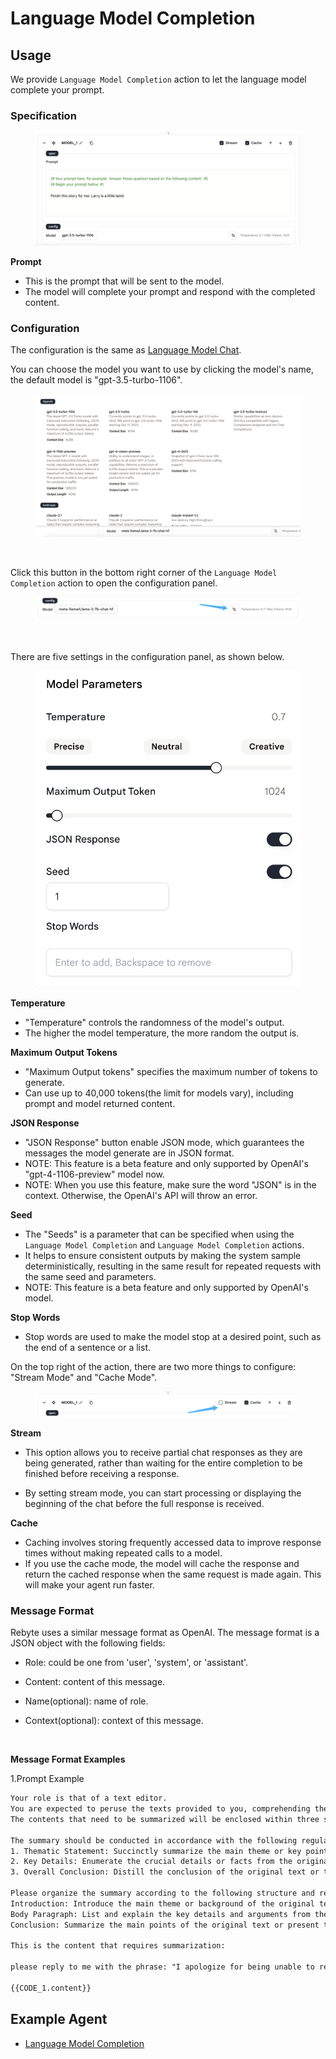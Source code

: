 # Language Model Completion

## Usage

We provide `Language Model Completion` action to let the language model complete your prompt.

### Specification

<figure><img src="../../../../images/completion.png"></figure>

**Prompt**
* This is the prompt that will be sent to the model. 
* The model will complete your prompt and respond with the completed content.

### Configuration

The configuration is the same as [Language Model Chat](./language-model-chat.md).

You can choose the model you want to use by clicking the model's name, the default model is "gpt-3.5-turbo-1106".

<figure><img src="../../../../images/chat-models.png"></figure>

&nbsp;

Click this button in the bottom right corner of the `Language Model Completion` action to open the configuration panel.

<figure><img src="../../../../images/chat-config-button.jpg"></figure>

&nbsp;

There are five settings in the configuration panel, as shown below.

<figure><img src="../../../../images/chat-config-2.png"></figure>


**Temperature**
  * "Temperature" controls the randomness of the model's output.
  * The higher the model temperature, the more random the output is.
  
**Maximum Output Tokens**
  * "Maximum Output tokens" specifies the maximum number of tokens to generate.
  * Can use up to 40,000 tokens(the limit for models vary), including prompt and model returned content.
  
**JSON Response**
  * "JSON Response" button enable JSON mode, which guarantees the messages the model generate are in JSON format.
  * NOTE: This feature is a beta feature and only supported by OpenAI's "gpt-4-1106-preview" model now. 
  * NOTE: When you use this feature, make sure the word "JSON" is in the context. Otherwise, the OpenAI's API will throw an error.

**Seed**
  * The "Seeds" is a parameter that can be specified when using the `Language Model Completion` and `Language Model Completion` actions. 
  * It helps to ensure consistent outputs by making the system sample deterministically, resulting in the same result for repeated requests with the same seed and parameters.
  * NOTE: This feature is a beta feature and only supported by OpenAI's model.

**Stop Words**
  * Stop words are used to make the model stop at a desired point, such as the end of a sentence or a list. 

On the top right of the action, there are two more things to configure: "Stream Mode" and "Cache Mode".

<figure><img src="../../../../images/stream-and-cache.jpg"></figure>

**Stream**
* This option allows you to receive partial chat responses as they are being generated, rather than waiting for the entire completion to be finished before receiving a response.

* By setting stream mode, you can start processing or displaying the beginning of the chat before the full response is received.

**Cache**

* Caching involves storing frequently accessed data to improve response times without making repeated calls to a model. 
* If you use the cache mode, the model will cache the response and return the cached response when the same request is made again. This will make your agent run faster.

### Message Format

Rebyte uses a similar message format as OpenAI. The message format is a JSON object with the following fields:

* Role: could be one from 'user', 'system', or 'assistant'.
  
* Content: content of this message.
 
* Name(optional): name of role.

* Context(optional): context of this message.

&nbsp;

**Message Format Examples**

1.Prompt Example

```xml
Your role is that of a text editor. 
You are expected to peruse the texts provided to you, comprehending them fully, and then distill and summarize them for me. The summary should encapsulate the main theme and essential details of the original text. It should be succinct and expressed in your own words. 
The contents that need to be summarized will be enclosed within three single quotation marks.

The summary should be conducted in accordance with the following regulations:
1. Thematic Statement: Succinctly summarize the main theme or key point of the original text. 
2. Key Details: Enumerate the crucial details or facts from the original text that support the main theme or point. 
3. Overall Conclusion: Distill the conclusion of the original text or the position of the author.

Please organize the summary according to the following structure and reply me:
Introduction: Introduce the main theme or background of the original text.(New line)
Body Paragraph: List and explain the key details and arguments from the original text, summarizing them in your own words. (New line)
Conclusion: Summarize the main points of the original text or present the author's conclusion.(New line)

This is the content that requires summarization:

please reply to me with the phrase: "I apologize for being unable to retrieve content from the URL you provided. Please verify the correctness of the web address"

{{CODE_1.content}}
```

## Example Agent

* [Language Model Completion](https://rebyte.ai/p/21b2295005587a5375d8/callable/719d2f31bf9fe977f699/editor)


<!-- ### Parameters

- Advanced
    - Introduction
        - Supports tera syntax, use {{BlockName}} to reference previous Block output
    - Examples
        - Example Counts
- Prompt
    - Content sent to large language model
    - Supports tera syntax, use {{BlockName}} to reference previous Block output

**Config**

- LLM Model Selection
    - Ability to select model provider and specific model
- Temperature
    - The higher the model temperature, the more random the output results. Conversely, the lower the temperature, the more definite the output results.
- Max Tokens
    - The maximum number of tokens generated. Requests can use up to 40,000 tokens, including prompt and model returned content.
    - Different models have different token limits.


**Output**

JSON

| parameter       | type   | description                |
|-----------------|--------|----------------------------|
| prompt.text     | string | the prompt sent to the LLM |
| completion.text | string | the response from LLM      |

**Example**

```json
{ prompt, completion }
    prompt:{ text, tokens, logprobs, top_logprobs }
        text:please reply to me with the phrase: "I apologize for being unable to retrieve content from the URL you provided. Please verify the correctness of the web address"
        tokens:
        logprobs:
        top_logprobs:
    completion:{ text, tokens, logprobs, top_logprobs }
        text:I apologize for being unable to retrieve content from the URL you provided. Please verify the correctness of the web address.
        tokens:
        logprobs:
        top_logprobs:
``` -->
